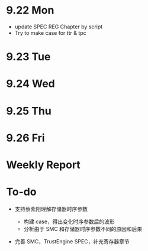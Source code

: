 # 9.22 Mon

- update SPEC REG Chapter by script
- Try to make case for ttr & tpc

# 9.23 Tue

# 9.24 Wed

# 9.25 Thu

# 9.26 Fri

# Weekly Report

# To-do

- 支持蔡紫阳理解存储器时序参数
	- 构建 case，得出变化时序参数后的波形
	- 分析由于 SMC 和存储器时序参数不同的原因和后果

- 完善 SMC，TrustEngine SPEC，补充寄存器章节